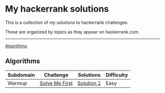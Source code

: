 # My hackerrank solutions

This is a collection of my solutions to hackerrank challenges.

These are organized by topics as they appear on hackerrank.com.

---

[Algorithms](#algorithms)

## Algorithms

| Subdomain | Challenge | Solutions | Difficulty |
| -- | -- | -- | -- |
| Warmup | [Solve Me First](https://www.hackerrank.com/challenges/solve-me-first/problem) | [Solution 1](algorithms/solve_me_first.py) | Easy |